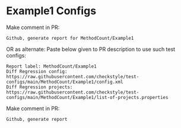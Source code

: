# Example1 Configs
Make comment in PR:
```
Github, generate report for MethodCount/Example1
```
OR as alternate:
Paste below given to PR description to use such test configs:
```
Report label: MethodCount/Example1
Diff Regression config: https://raw.githubusercontent.com/checkstyle/test-configs/main/MethodCount/Example1/config.xml
Diff Regression projects: https://raw.githubusercontent.com/checkstyle/test-configs/main/MethodCount/Example1/list-of-projects.properties
```
Make comment in PR:
```
Github, generate report
```
